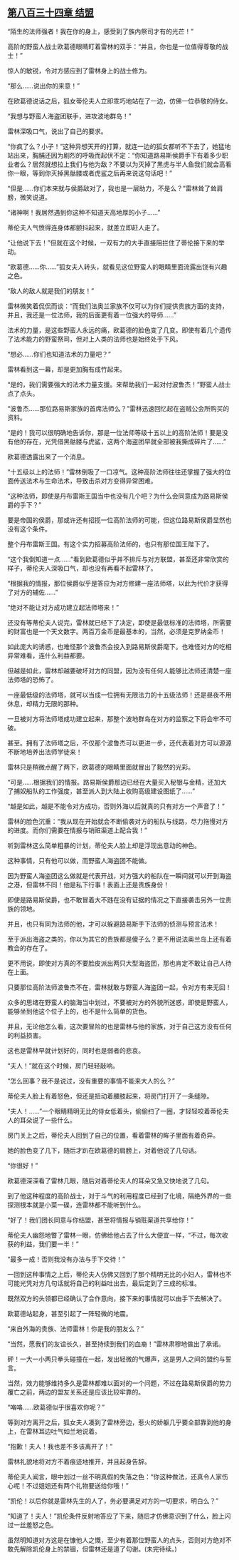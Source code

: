 ## [第八百三十四章 结盟](https://www.xxbiquge.com/11_11222/9016940.html)


  “陌生的法师强者！我在你的身上，感受到了族内祭司才有的光芒！”

  高阶的野蛮人战士欧葛德眼睛盯着雷林的双手：“并且，你也是一位值得尊敬的战士！”

  惊人的敏锐，令对方感应到了雷林身上的战士修为。

  “那么……说出你的来意！”

  在欧葛德说话之后，狐女蒂伦夫人立即乖巧地站在了一边，仿佛一位恭敬的侍女。

  “我想与野蛮人海盗团联手，进攻波地群岛！”

  雷林深吸口气，说出了自己的要求。

  “你疯了么？小子！”这种异想天开的打算，就连一边的狐女都听不下去了，她猛地站出来，胸脯还因为剧烈的呼吸而起伏不定：“你知道路易斯侯爵手下有着多少职业者么？居然就想拉上我们与他为敌？不要以为灭掉了黑虎与半人鱼我们就会高看你一眼，等到你灭掉黑骷髅或者虎鲨之后再来说这句话吧！”

  “但是……你们本来就与侯爵敌对了，我也是一层助力，不是么？”雷林耸了耸肩膀，微笑说道。

  “诸神啊！我居然遇到你这种不知道天高地厚的小子……”

  蒂伦夫人气愤得连身体都颤抖起来，就差立即赶人走了。

  “让他说下去！”但就在这个时候，一双有力的大手直接阻拦住了蒂伦接下来的举动。

  “欧葛德……你……”狐女夫人转头，就看见这位野蛮人的眼睛里面流露出饶有兴趣之色。

  “敌人的敌人就是我们的朋友！”

  雷林微笑着侃侃而谈：“而我们法奥兰家族不仅可以为你们提供贵族方面的支持，并且，我还是一位法师，我的后面更有着一位强大的导师……”

  法术的力量，是这些野蛮人永远的痛，欧葛德的脸色变了几变。即使有着几个遗传了法术能力的野蛮祭司，但对上人类的法师也是始终处于下风。

  “想必……你们也知道法术的力量吧？”

  雷林看到这一幕，却是更加胸有成竹起来。

  “是的，我们需要强大的法术力量支援。来帮助我们一起对付波鲁杰！”野蛮人战士点了点头。

  “波鲁杰……那位路易斯家族的首席法师么？”雷林迅速回忆起在盗贼公会所购买的资料。

  “是的！我可以很明确地告诉你，那是一位法师等级十五以上的高阶法师！要是没有他的存在，光凭借黑骷髅与虎鲨，这两个海盗团早就全部被我撕成碎片了……”

  欧葛德透露出来了一个消息。

  “十五级以上的法师！”雷林倒吸了一口凉气。这种高阶法师往往还掌握了强大的位面传送法术与生命法术，导致击杀对方变得异常困难。

  “这种法师，即使是丹布雷斯王国当中也没有几个吧？为什么会同意成为路易斯侯爵的手下？”

  要是帝国的侯爵，那或许还有招揽一位高阶法师的可能，但这位路易斯侯爵显然也没有这个条件。

  整个丹布雷斯王国。有这个实力招募高阶法师的，也只有那位国王陛下了。

  “这个我倒知道一点……”看到欧葛德似乎并不排斥与对方联盟，甚至还非常欣赏的样子，蒂伦夫人深吸口气，却也没有再看不起雷林了。

  “根据我的情报，那位侯爵似乎是答应为对方修建一座法师塔，以此为代价才获得了对方的辅佐……”

  “绝对不能让对方成功建立起法师塔来！”

  还没有等蒂伦夫人说完，雷林就已经下了决定，即使是最低标准的法师塔，所需要的财富也是一个天文数字。两百万金币是最基本的，当然，必须是克罗纳金币！

  如此庞大的诱惑，也难怪那个波鲁杰会投入到路易斯侯爵麾下。也难怪对方的吃相异常难看，连什么利益都要。

  但越是如此，雷林却越要破坏对方的同盟，因为没有任何人能够比法师还清楚一座法师塔的恐怖了。

  一座最低级的法师塔，就可以当成一位拥有无限法力的十五级法师！还是昼夜不用休息，却精力无限的那种。

  一旦被对方将法师塔成功建立起来，那整个波地群岛在对方的监察之下将会牢不可破。

  甚至。拥有了法师塔之后，不仅那个波鲁杰可以更进一步，还代表着对方可以源源不断地培养出法师学徒来！

  雷林只是稍微点醒了两下，欧葛德的眼睛里面就冒出了毅然的光彩。

  “可是……根据我们的情报。路易斯侯爵那边已经在大量买入秘银与金精，还加大了捕奴船队的工作强度，甚至派人到大陆上收购高级建设图纸了……”

  “越是如此，越是不能令对方成功，否则外海以后就真的只有对方一个声音了！”

  雷林的脸色沉重：“我从现在开始就会不断偷袭对方的船队与线路，尽力拖慢对方的进度。而你们需要在情报与销赃渠道上配合我！”

  听到雷林这么简单粗暴的计划，蒂伦夫人脸上却是浮现出意动的神色。

  这种事情，只有他可以做，而野蛮人海盗团不能做。

  因为野蛮人海盗团这么做就是代表开战，对方强大的船队在一瞬间就可以开到海盗之港，但雷林不同！他是私下行事！表面上还是贵族身份！

  即使是路易斯侯爵，也不敢冒着大不韪在没有证据的情况之下直接袭击另外一位贵族的领地。

  并且，也只有同为法师的他，才可以躲避路易斯手下法师的侦测与预言法术！

  至于派出海盗之类的，你以为其它的贵族都是傻子么？更不用说法奥兰岛上还有着教会的存在了。

  更不用说，即使对方真的不要脸皮派出两只大型海盗团，那也肯定不敢让自己人待在上面。

  只要那位高阶法师波鲁杰不在，雷林就敢与野蛮人海盗团一起，令对方有来无回！

  众多的思绪在野蛮人的脑海当中划过，不要被对方的外貌所迷惑，即使是野蛮人，能够坐到他这个位子上的，也不是什么简单的货色。

  并且，无论他怎么看，这次要冒险的也是雷林与他的家族，对于自己这方没有任何的利益损害。

  这也是雷林早就计划好的，同时也是弱者的悲哀。

  “夫人！”就在这个时候，房门轻轻敲响。

  “怎么回事？我不是说过，没有重要的事情不能来大人的么？”

  蒂伦夫人脸上有着怒色，但还是扭动着腰肢起来，将房门打开了一条缝隙。

  “夫人！……”一个眼睛精明无比的侍女低着头，偷偷扫了一圈，才轻轻咬着蒂伦夫人的耳朵说了一些什么。

  房门关上之后，蒂伦夫人回到了自己的位置，看着雷林的眸子里面有着奇异。

  她的脸色变了几下，随后才趴在欧葛德的肩膀上，对着他说了几句话。

  “你很好！”

  欧葛德深深看了雷林几眼，随后对着蒂伦夫人的耳朵又急又快地说了几句。

  到了他这种程度的高阶战士，对于斗气的利用程度已经到了化境，隔绝外界的一些探测根本就是小菜一碟，连雷林都不能听到什么。

  “好了！我们团长同意与你结盟，甚至将情报与销赃渠道共享给你！”

  蒂伦夫人幽怨地瞥了雷林一眼，仿佛给他占去了什么大便宜一样，“不过，每次收获的利益，我们要一半！”

  “最多一成！否则我没有办法与手下交待！”

  一回到这种事情之上后，蒂伦夫人仿佛又回到了那个精明无比的小妇人，雷林也不可能光凭对方几句话就将自己的利益吐出去，最后定到了三成的标准。

  既然双方的头领都已经确认了合作意向，接下来的事情就可以由手下去解决了。

  欧葛德站起身，甚至引起了一阵轻微的地震。

  “来自外海的贵族、法师雷林！你是我的朋友么？”

  “当然，愿我们的友谊长久，甚至持续到我们的血裔！”雷林肃穆地做出了承诺。

  砰！一大一小两只拳头碰撞在一起，发出轻微的气爆声，这是男人之间的盟约与誓言。

  当然，效力能够维持多久是雷林都难以面对的一个问题，不过在路易斯侯爵的势力覆亡之前，两边的盟友关系还是应该比较牢靠的。

  “咯咯……欧葛德似乎很喜欢你呢？”

  等到对方离开之后，狐女夫人凑到了雷林旁边，惹火的娇躯几乎要全部靠到他的身上，在雷林耳边吐气如兰地说着。

  “抱歉！夫人！我也差不多该离开了！”

  雷林礼貌地将对方不着痕迹地推开，并且起身告辞。

  蒂伦夫人闻言，眼中划过一丝不明真假的失落之色：“你这种做法，还真令人家伤心呢！不过姐姐还有两个礼物要送给你哦！”

  “凯伦！以后你就是雷林先生的人了，务必要满足对方的一切要求，明白么？”

  “知道了！夫人！”凯伦条件反射地答应了下来，随后才仿佛意识到了什么，脸上闪过一丝羞怒之色。

  虽然明知道对方这是在慷他人之慨，至少有着那位野蛮人的点头，否则对方绝对不敢先解除凯伦身上的禁锢，但雷林还是道了句谢。(未完待续。)
